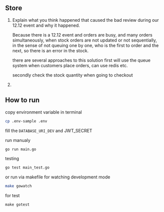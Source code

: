 ## Store

1. Explain what you think happened that caused the bad review during our 12.12 event and why it happened.
   
   Because there is a 12.12 event and orders are busy, and many orders simultaneously, when stock orders are not updated or not sequentially, in the sense of not    queuing one by one, who is the first to order and the next, so there is an error in the stock.

   there are several approaches to this solution
   first will use the queue system when customers place orders, can use redis etc.

   secondly check the stock quantity when going to checkout

2. 

## How to run

copy environment variable in terminal
```sh
cp .env-sample .env
```

fill the `DATABASE_URI_DEV` and JWT_SECRET

run manualy

```sh
go run main.go
```

testing
```sh
go test main_test.go
```


or run via makefile
for watching development mode
```sh
make gowatch
```

for test
```
make gotest
```
